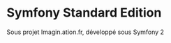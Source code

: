 Symfony Standard Edition
========================

Sous projet Imagin.ation.fr, développé sous Symfony 2
